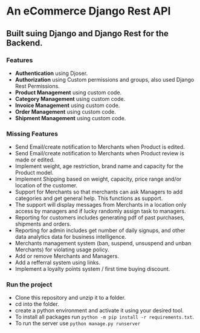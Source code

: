 # An eCommerce Django Rest API
## Built suing Django and Django Rest for the Backend.

### Features
- **Authentication** using Djoser.
- **Authorization** using Custom permissions and groups, also used Django Rest Permissions.
- **Product Management** using custom code.
- **Category Management** using custom code.
- **Invoice Management** using custom code.
- **Order Management** using custom code.
- **Shipment Management** using custom code.


### Missing Features
- Send Email/create notification to Merchants when Product is edited.
- Send Email/create notification to Merchants when Product review is made or edited.
- Implement weight, age restriction, brand name and capacity for the Product model.
- Implement Shipping based on weight, capacity, price range and/or location of the customer.
- Support for Merchants so that merchants can ask Managers to add categories and get general help. This functions as support. 
- The support will display messages from Merchants in a location only access by managers and if lucky randomly assign task to managers.
- Reporting for customers includes generating pdf of past purchases, shipments and orders.
- Reporting for admin includes get number of daily signups, and other data analytics data for business intelligence.
- Merchants management system (ban, suspend, unsuspend and unban Merchants) for violating usage policy.
- Add or remove Merchants and Managers.
- Add a refferral system using links.
- Implement a loyalty points system / first time buying discount.


### Run the project
- Clone this repository and unzip it to a folder.
- cd into the folder.
- create a python environment and activate it using your desired tool.
- To install all packages run `` python -m pip install -r requirements.txt ``.
- To run the server use `` python manage.py runserver ``

